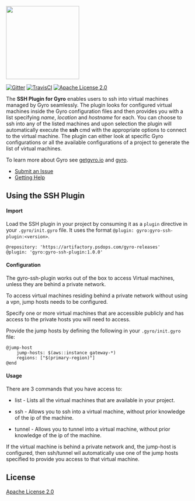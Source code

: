 <img src="https://github.com/perfectsense/gyro/blob/master/etc/gyro.png" height="200"/>

[![Gitter](https://img.shields.io/gitter/room/perfectsense/gyro)](https://gitter.im/perfectsense/gyro)
[![TravisCI](https://api.travis-ci.com/perfectsense/gyro-ssh-plugin.svg?branch=master)](https://travis-ci.org/perfectsense/gyro-ssh-plugin)
[![Apache License 2.0](https://img.shields.io/github/license/perfectsense/gyro-ssh-plugin)](https://github.com/perfectsense/gyro-ssh-plugin/blob/master/LICENSE)


The **SSH Plugin for Gyro** enables users to ssh into virtual machines managed by Gyro seamlessly. The plugin looks for configured virtual machines inside the Gyro configuration files and then provides you with a list specifying *name*, *location* and *hostname* for each. You can choose to ssh into any of the listed machines and upon selection the plugin will automatically execute the **ssh** cmd with the appropriate options to connect to the virtual machine. The plugin can either look at specific Gyro configurations or all the available configurations of a project to generate the list of virtual machines. 


To learn more about Gyro see [getgyro.io](https://getgyro.io) and [gyro](https://github.com/perfectsense/gyro). 

* [Submit an Issue](https://github.com/perfectsense/gyro-aws-provider/issues)
* [Getting Help](#getting-help)

## Using the SSH Plugin

#### Import ####

Load the SSH plugin in your project by consuming it as a `plugin` directive in your `.gyro/init.gyro` file. It uses the format `@plugin: gyro:gyro-ssh-plugin:<version>`.

```shell
@repository: 'https://artifactory.psdops.com/gyro-releases'
@plugin: 'gyro:gyro-ssh-plugin:1.0.0'
```

#### Configuration ####

The gyro-ssh-plugin works out of the box to access Virtual machines, unless they are behind a private network.

To access virtual machines residing behind a private network without using a vpn, jump hosts needs to be configured.

Specify one or more virtual machines that are accessible publicly and has access to the private hosts you will need to access.

Provide the jump hosts by defining the following in your `.gyro/init.gyro` file:

```
@jump-host
    jump-hosts: $(aws::instance gateway-*)
    regions: ["$(primary-region)"]
@end
```

#### Usage ####

There are 3 commands that you have access to:

* list - Lists all the virtual machines that are available in your project.

* ssh - Allows you to ssh into a virtual machine, without prior knowledge of the ip of the machine. 

* tunnel - Allows you to tunnel into a virtual machine, without prior knowledge of the ip of the machine. 


If the virtual machine is behind a private network and, the jump-host is configured, then ssh/tunnel wil automatically use one of the jump hosts specified to provide you access to that virtual machine. 

## License

[Apache License 2.0](https://github.com/perfectsense/gyro-ssh-plugin/blob/master/LICENSE) 
